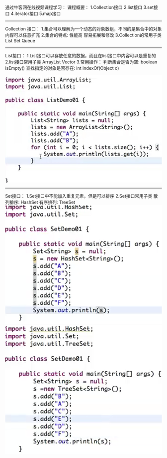 通过牛客网在线视频课程学习：
课程概要：
1.Collection接口
2.list接口
3.set接口
4.iterator接口
5.map接口
******************************************************************************************************
Collection 接口：
	1.集合可以理解为一个动态的对象数组，不同的是集合中的对象内容可以任意扩充
	2.集合的特点:
		性能高
		容易拓展和修改
	3.Collection的常用子类
		List
		Set
		Queue
******************************************************************************************************
List接口：
	1.List接口可以存放任意的数据，而且在list接口中内容可以是重复的
	2.list接口常用子类
		ArrayList
		Vector
	3.常用操作：
		判断集合是否为空: boolean isEmpty()
		查找指定的对象是否存在: int indexOf(Object o)

![photo lost](https://github.com/XiaoTianXiao/Leetcode/blob/master/QustionsPhoto/JS3list.jpg)

******************************************************************************************************
Set接口：
	1.Set接口中不能加入重复元素，但是可以排序
	2.Set接口常用子类
		散列排序: HashSet
		有序排列: TreeSet
	![plHashSet](https://github.com/XiaoTianXiao/Leetcode/blob/master/QustionsPhoto/JS3hashset.png)
	![plTreeSet](https://github.com/XiaoTianXiao/Leetcode/blob/master/QustionsPhoto/JS3treeset.png)